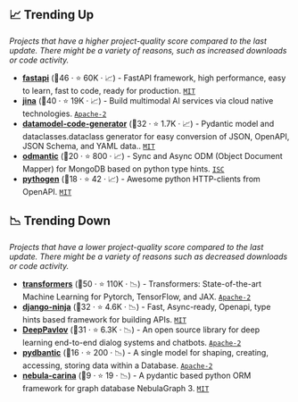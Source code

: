 ## 📈 Trending Up

_Projects that have a higher project-quality score compared to the last update. There might be a variety of reasons, such as increased downloads or code activity._

- <b><a href="https://github.com/tiangolo/fastapi">fastapi</a></b> (🥇46 ·  ⭐ 60K · 📈) - FastAPI framework, high performance, easy to learn, fast to code, ready for production. <code><a href="http://bit.ly/34MBwT8">MIT</a></code>
- <b><a href="https://github.com/jina-ai/jina">jina</a></b> (🥇40 ·  ⭐ 19K · 📈) - Build multimodal AI services via cloud native technologies. <code><a href="http://bit.ly/3nYMfla">Apache-2</a></code>
- <b><a href="https://github.com/koxudaxi/datamodel-code-generator">datamodel-code-generator</a></b> (🥇32 ·  ⭐ 1.7K · 📈) - Pydantic model and dataclasses.dataclass generator for easy conversion of JSON, OpenAPI, JSON Schema, and YAML data.. <code><a href="http://bit.ly/34MBwT8">MIT</a></code>
- <b><a href="https://github.com/art049/odmantic">odmantic</a></b> (🥉20 ·  ⭐ 800 · 📈) - Sync and Async ODM (Object Document Mapper) for MongoDB based on python type hints. <code><a href="http://bit.ly/3hkKRql">ISC</a></code>
- <b><a href="https://github.com/artsmolin/pythogen">pythogen</a></b> (🥇18 ·  ⭐ 42 · 📈) - Awesome python HTTP-clients from OpenAPI. <code><a href="http://bit.ly/34MBwT8">MIT</a></code>

## 📉 Trending Down

_Projects that have a lower project-quality score compared to the last update. There might be a variety of reasons such as decreased downloads or code activity._

- <b><a href="https://github.com/huggingface/transformers">transformers</a></b> (🥇50 ·  ⭐ 110K · 📉) - Transformers: State-of-the-art Machine Learning for Pytorch, TensorFlow, and JAX. <code><a href="http://bit.ly/3nYMfla">Apache-2</a></code>
- <b><a href="https://github.com/vitalik/django-ninja">django-ninja</a></b> (🥇32 ·  ⭐ 4.6K · 📉) - Fast, Async-ready, Openapi, type hints based framework for building APIs. <code><a href="http://bit.ly/34MBwT8">MIT</a></code>
- <b><a href="https://github.com/deeppavlov/DeepPavlov">DeepPavlov</a></b> (🥉31 ·  ⭐ 6.3K · 📉) - An open source library for deep learning end-to-end dialog systems and chatbots. <code><a href="http://bit.ly/3nYMfla">Apache-2</a></code>
- <b><a href="https://github.com/codemation/pydbantic">pydbantic</a></b> (🥉16 ·  ⭐ 200 · 📉) - A single model for shaping, creating, accessing, storing data within a Database. <code><a href="http://bit.ly/3nYMfla">Apache-2</a></code>
- <b><a href="https://github.com/nebula-contrib/nebula-carina">nebula-carina</a></b> (🥇9 ·  ⭐ 19 · 📉) - A pydantic based python ORM framework for graph database NebulaGraph 3. <code><a href="http://bit.ly/34MBwT8">MIT</a></code>

